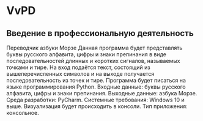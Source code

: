 # VvPD
Введение в профессиональную деятельность  
----------------------------------------------------------------------------------------------------------------------------------------------------------------
Переводчик азбуки Морзе
Данная программа будет представлять буквы русского алфавита, цифры и знаки препинания в виде последовательностей длинных и коротких сигналов, называемых точками и тире.
На вход подаётся текст, состоящий из вышеперечисленных символов и на выходе получается последовательность из точек и тире. 
Программа будет писаться на языке программирования Python.
Входные данные: буквы русского алфавита, цифры и знаки препинания.
Выходные данные: азбука Морзе.
Среда разработки: PyCharm.
Системные требования: Windows 10 и выше.
Визуализация будет происходить в консоли.
Тип приложения: консольное.
